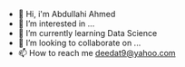 - 👋 Hi, i'm Abdullahi Ahmed
- 👀 I’m interested in ...
- 🌱 I’m currently learning Data Science
- 💞️ I’m looking to collaborate on ...
- 📫 How to reach me deedat9@yahoo.com

<!---
Deedat9/Deedat9 is a ✨ special ✨ repository because its `README.md` (this file) appears on your GitHub profile.
You can click the Preview link to take a look at your changes.
--->

